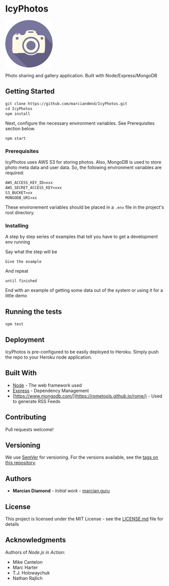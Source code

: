 # IcyPhotos
![Icon](icon.png)

Photo sharing and gallery application. Built with Node/Express/MongoDB

## Getting Started

```
git clone https://github.com/marciandmnd/IcyPhotos.git
cd IcyPhotos
npm install
```

Next, configure the necessary environment variables. See Prerequisites section below.

```
npm start
```

### Prerequisites

IcyPhotos uses AWS S3 for storing photos. Also, MongoDB is used to store photo meta data and user data. So, the following environment variables are required: 

```
AWS_ACCESS_KEY_ID=xxx
AWS_SECRET_ACCESS_KEY=xxx
S3_BUCKET=xx
MONGODB_URI=xx
```

These environement variables should be placed in a `.env` file in the project's root directory.

### Installing

A step by step series of examples that tell you have to get a development env running

Say what the step will be

```
Give the example
```

And repeat

```
until finished
```

End with an example of getting some data out of the system or using it for a little demo

## Running the tests

`npm test`

## Deployment

IcyPhotos is pre-configured to be easily deployed to Heroku. Simply push the repo to your Heroku node application.

## Built With

* [Node](https://nodejs.org/en/) - The web framework used
* [Express](https://expressjs.com/) - Dependency Management
* [https://www.mongodb.com/](https://rometools.github.io/rome/) - Used to generate RSS Feeds

## Contributing

Pull requests welcome!

## Versioning

We use [SemVer](http://semver.org/) for versioning. For the versions available, see the [tags on this repository](https://github.com/your/project/tags). 

## Authors

* **Marcian Diamond** - *Initial work* - [marcian.guru](https://www.marcian.guru)

## License

This project is licensed under the MIT License - see the [LICENSE.md](LICENSE.md) file for details

## Acknowledgments

Authors of *Node.js in Action*:
* Mike Cantelon
* Marc Harter
* T.J. Holowaychuk
* Nathan Rajlich
